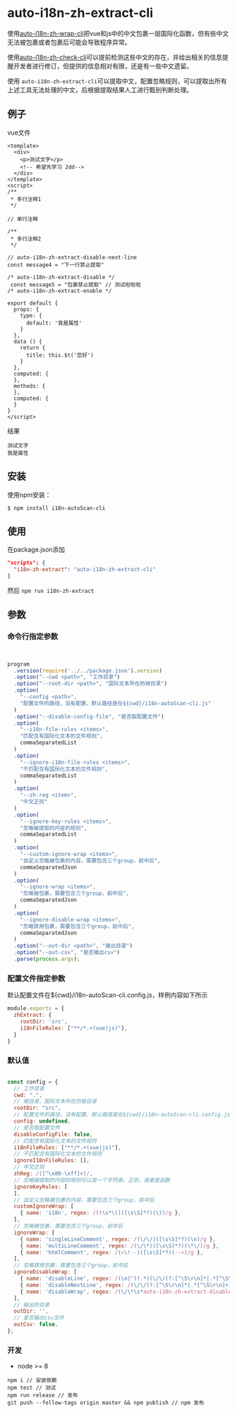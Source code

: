 # auto-i18n-zh-extract-cli

使用[auto-i18n-zh-wrap-cli](README-zh-wrap.md)把vue和js中的中文包裹一层国际化函数，但有些中文无法被包裹或者包裹后可能会导致程序异常。

使用[auto-i18n-zh-check-cli](README-zh-check.md)可以提前检测这些中文的存在，并给出相关的信息提醒开发者进行修订，但提供的信息相对有限，还是有一些中文遗留。

使用 `auto-i18n-zh-extract-cli`可以提取中文，配置忽略规则，可以提取出所有上述工具无法处理的中文，后根据提取结果人工进行甄别判断处理。

## 例子

vue文件

```vue
<template>
  <div>
    <p>测试文字</p>
    <!-- 希望先学习 2dd-->
  </div>
</template>
<script>
/**
 * 多行注释1
 */

// 单行注释

/**
 * 多行注释2
 */

// auto-i18n-zh-extract-disable-next-line
const message4 = "下一行禁止提取"

/* auto-i18n-zh-extract-disable */
 const message5 = "包裹禁止提取" // 测试啦啦啦
/* auto-i18n-zh-extract-enable */

export default {
  props: {
    type: {
      default: '我是属性'
    }
  },
  data () {
    return {
      title: this.$t('您好')
    }
  },
  computed: {
  },
  methods: {
  },
  computed: {
  }
}
</script>
```

结果

```
测试文字
我是属性
```

## 安装

使用npm安装：

```
$ npm install i18n-autoScan-cli
```

## 使用

在package.json添加

```json
"scripts": {
  "i18n-zh-extract": "auto-i18n-zh-extract-cli"
}
```

然后 `npm run i18n-zh-extract`

## 参数

### 命令行指定参数

```javascript


program
  .version(require('../../package.json').version)
  .option("--cwd <path>", "工作目录")
  .option("--root-dir <path>", "国际文本所在的根目录")
  .option(
    "--config <path>",
    "配置文件的路径，没有配置，默认路径是在${cwd}/i18n-autoScan-cli.js"
  )
  .option("--disable-config-file", "是否取配置文件")
  .option(
    "--i18n-file-rules <items>",
    "匹配含有国际化文本的文件规则",
    commaSeparatedList
  )
  .option(
    "--ignore-i18n-file-rules <items>",
    "不匹配含有国际化文本的文件规则",
    commaSeparatedList
  )
  .option(
    "--zh-reg <item>",
    "中文正则"
  )
  .option(
    "--ignore-key-rules <items>",
    "忽略被提取的内容的规则",
    commaSeparatedList
  )
  .option(
    "--custom-ignore-wrap <items>",
    "自定义忽略被包裹的内容，需要包含三个group，前中后",
    commaSeparatedJson
  )
  .option(
    "--ignore-wrap <items>",
    "忽略被包裹，需要包含三个group，前中后",
    commaSeparatedJson
  )
  .option(
    "--ignore-disable-wrap <items>",
    "忽略禁用包裹，需要包含三个group，前中后",
    commaSeparatedJson
  )
  .option("--out-dir <path>", "输出目录")
  .option("--out-csv", "是否输出csv")
  .parse(process.argv);
```

### 配置文件指定参数

默认配置文件在${cwd}/i18n-autoScan-cli.config.js，样例内容如下所示

```javascript
module.exports = {
  zhExtract: {
    rootDir: 'src',
    i18nFileRules: ["**/*.+(vue|js)"],
  }
}
```

### 默认值

```javascript

const config = {
  // 工作目录
  cwd: ".",
  // 根目录，国际文本所在的根目录
  rootDir: "src",
  // 配置文件的路径，没有配置，默认路径是在${cwd}/i18n-autoScan-cli.config.js
  config: undefined,
  // 是否取配置文件
  disableConfigFile: false,
  // 匹配含有国际化文本的文件规则
  i18nFileRules: ["**/*.+(vue|js)"],
  // 不匹配含有国际化文本的文件规则
  ignoreI18nFileRules: [],
  // 中文正则
  zhReg: /([^\x00-\xff]+)/,
  // 忽略被提取的内容的规则可以是一个字符串，正则，或者是函数
  ignoreKeyRules: [
  ],
  // 自定义忽略被包裹的内容，需要包含三个group，前中后
  customIgnoreWrap: [
    { name: 'i18n', regex: /(t\s*\()([\s\S]*?)(\))/g },
  ],
  // 忽略被包裹，需要包含三个group，前中后
  ignoreWrap: [
    { name: 'singleLineComment', regex: /(\/\/)([\s\S]*?)(\n)/g },
    { name: 'multiLineComment', regex: /(\/\*)([\s\S]*?)(\*\/)/g },
    { name: 'htmlComment', regex: /(<\!--)([\s\S]*?)(-->)/g },
  ],
  // 忽略禁用包裹，需要包含三个group，前中后
  ignoreDisableWrap: [
    { name: 'disableLine', regex: /(\n|^)(.*)(\/\/(?:[^\S\r\n]*|.*[^\S\r\n]+)auto-i18n-zh-extract-disable-line(?:[^\S\r\n]*|[^\S\r\n]+.*))/g },
    { name: 'disableNextLine', regex: /(\/\/(?:[^\S\r\n]*|.*[^\S\r\n]+)auto-i18n-zh-extract-disable-next-line(?:[^\S\r\n]*|[^\S\r\n]+.*)\n)(.+)(\n|$)/g },
    { name: 'disableWrap', regex: /(\/\*\s*auto-i18n-zh-extract-disable\s*\*\/)([\s\S]*?)((?:\/\*\s*auto-i18n-zh-extract-enable\s*\*\/)|$)/g }
  ],
  // 输出的目录
  outDir: '',
  // 是否输出csv文件
  outCsv: false,
};
```

### 开发

- node >= 8

```
npm i // 安装依赖
npm test // 测试
npm run release // 发布
git push --follow-tags origin master && npm publish // npm 发布
```

